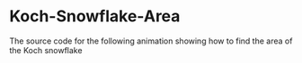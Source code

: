 # Koch-Snowflake-Area
The source code for the following animation showing how to find the area of the Koch snowflake
